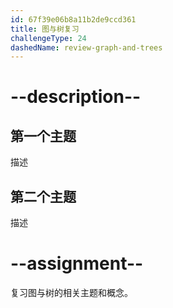 ```yaml
---
id: 67f39e06b8a11b2de9ccd361
title: 图与树复习
challengeType: 24
dashedName: review-graph-and-trees
---
```


# --description--

## 第一个主题

描述

## 第二个主题

描述

# --assignment--

复习图与树的相关主题和概念。

